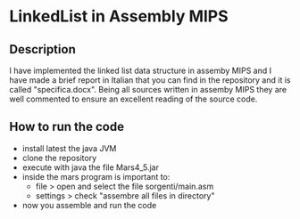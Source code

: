 # LinkedList in Assembly MIPS
## Description
I have implemented the linked list data structure in assemby MIPS and I have made a brief report in Italian that you can find in the repository and it is called "specifica.docx".
Being all sources written in assemby MIPS they are well commented to ensure an excellent reading of the source code.

## How to run the code
- install latest the java JVM
- clone the repository
- execute with java the file Mars4_5.jar
- inside the mars program is important to:
  - file > open and select the file sorgenti/main.asm
  - settings > check "assembre all files in directory"
- now you assemble and run the code 
